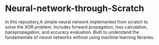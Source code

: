 # Neural-network-through-Scratch
In this repository,A simple neural network implemented from scratch to solve the XOR problem. Includes forward propagation, loss calculation, backpropagation, and accuracy evaluation. Built to understand the fundamentals of neural networks without using machine learning libraries.
